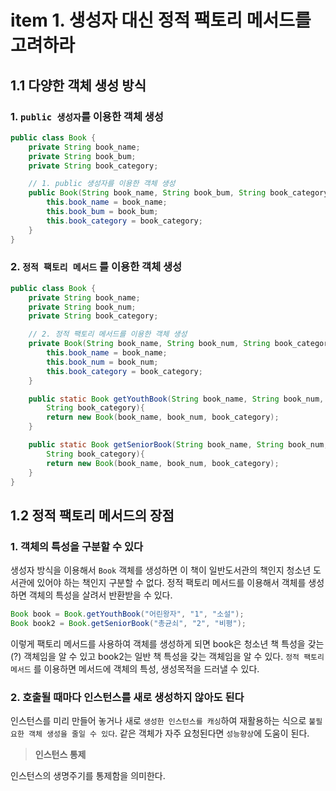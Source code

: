 # item 1. 생성자 대신 정적 팩토리 메서드를 고려하라

## 1.1 다양한 객체 생성 방식

### 1. `public 생성자`를 이용한 객체 생성

```java
public class Book {
    private String book_name;
    private String book_bum;
    private String book_category;

    // 1. public 생성자를 이용한 객체 생성
    public Book(String book_name, String book_bum, String book_category) {
        this.book_name = book_name;
        this.book_bum = book_bum;
        this.book_category = book_category;
    }
}
```

### 2. `정적 팩토리 메서드` 를 이용한 객체 생성

```java
public class Book {
    private String book_name;
    private String book_num;
    private String book_category;

    // 2. 정적 팩토리 메서드를 이용한 객체 생성
    private Book(String book_name, String book_num, String book_category) {
        this.book_name = book_name;
        this.book_num = book_num;
        this.book_category = book_category;
    }

    public static Book getYouthBook(String book_name, String book_num, 
		String book_category){
        return new Book(book_name, book_num, book_category);
    }

    public static Book getSeniorBook(String book_name, String book_num, 
		String book_category){
        return new Book(book_name, book_num, book_category);
    }
}
```

## 1.2 정적 팩토리 메서드의 장점

### 1. 객체의 특성을 구분할 수 있다

생성자 방식을 이용해서 `Book` 객체를 생성하면 이 책이 일반도서관의 책인지 청소년 도서관에 있어야 하는 책인지 구분할 수 없다. 정적 팩토리 메서드를 이용해서 객체를 생성하면 객체의 특성을 살려서 반환받을 수 있다.

```java
Book book = Book.getYouthBook("어린왕자", "1", "소설");
Book book2 = Book.getSeniorBook("총균쇠", "2", "비평");
```

이렇게 팩토리 메서드를 사용하여 객체를 생성하게 되면 book은 청소년 책 특성을 갖는(?) 객체임을 알 수 있고 book2는 일반 책 특성을 갖는 객체임을 알 수 있다. `정적 팩토리 메서드` 를 이용하면 메서드에 객체의 특성, 생성목적을 드러낼 수 있다. 

### 2. 호출될 때마다 인스턴스를 새로 생성하지 않아도 된다

인스턴스를 미리 만들어 놓거나 새로 `생성한 인스턴스를 캐싱`하여 재활용하는 식으로 `불필요한 객체 생성을 줄일 수 있다`. 같은 객체가 자주 요청된다면 `성능향상`에 도움이 된다. 

> **인스턴스 통제**

인스턴스의 생명주기를 통제함을 의미한다.